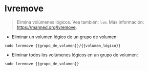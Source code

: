 # lvremove

> Elimina volúmenes lógicos.
> Vea también: `lvm`.
> Más información: <https://manned.org/lvremove>.

- Eliminar un volumen lógico de un grupo de volumen:

`sudo lvremove {{grupo_de_volumen}}/{{volumen_lógico}}`

- Eliminar todos los volúmenes lógicos en un grupo de volumen:

`sudo lvremove {{grupo_de_volumen}}`
